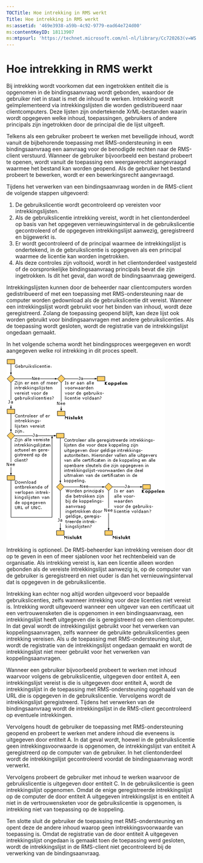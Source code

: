 ```yaml
---
TOCTitle: Hoe intrekking in RMS werkt
Title: Hoe intrekking in RMS werkt
ms:assetid: '469e3938-a59b-4c92-9779-ead64e724d00'
ms:contentKeyID: 18113907
ms:mtpsurl: 'https://technet.microsoft.com/nl-nl/library/Cc720263(v=WS.10)'
---
```


Hoe intrekking in RMS werkt
===========================

Bij intrekking wordt voorkomen dat een ingetrokken entiteit die is opgenomen in de bindingsaanvraag wordt gebonden, waardoor de gebruiker niet in staat is met de inhoud te werken. Intrekking wordt geïmplementeerd via intrekkingslijsten die worden gedistribueerd naar clientcomputers. Deze lijsten zijn ondertekende XrML-bestanden waarin wordt opgegeven welke inhoud, toepassingen, gebruikers of andere principals zijn ingetrokken door de principal die de lijst uitgeeft.

Telkens als een gebruiker probeert te werken met beveiligde inhoud, wordt vanuit de bijbehorende toepassing met RMS-ondersteuning in een bindingsaanvraag een aanvraag voor de benodigde rechten naar de RMS-client verstuurd. Wanneer de gebruiker bijvoorbeeld een bestand probeert te openen, wordt vanuit de toepassing een weergaverecht aangevraagd waarmee het bestand kan worden geopend. Als de gebruiker het bestand probeert te bewerken, wordt er een bewerkingsrecht aangevraagd.

Tijdens het verwerken van een bindingsaanvraag worden in de RMS-client de volgende stappen uitgevoerd:

1.  De gebruikslicentie wordt gecontroleerd op vereisten voor intrekkingslijsten.
2.  Als de gebruikslicentie intrekking vereist, wordt in het clientonderdeel op basis van het opgegeven vernieuwingsinterval in de gebruikslicentie gecontroleerd of de opgegeven intrekkingslijst aanwezig, geregistreerd en bijgewerkt is.
3.  Er wordt gecontroleerd of de principal waarmee de intrekkingslijst is ondertekend, in de gebruikslicentie is opgegeven als een principal waarmee de licentie kan worden ingetrokken.
4.  Als deze controles zijn voltooid, wordt in het clientonderdeel vastgesteld of de oorspronkelijke bindingsaanvraag principals bevat die zijn ingetrokken. Is dit het geval, dan wordt de bindingsaanvraag geweigerd.

Intrekkingslijsten kunnen door de beheerder naar clientcomputers worden gedistribueerd of met een toepassing met RMS-ondersteuning naar de computer worden gedownload als de gebruikslicentie dit vereist. Wanneer een intrekkingslijst wordt gebruikt voor het binden van inhoud, wordt deze geregistreerd. Zolang de toepassing geopend blijft, kan deze lijst ook worden gebruikt voor bindingsaanvragen met andere gebruikslicenties. Als de toepassing wordt gesloten, wordt de registratie van de intrekkingslijst ongedaan gemaakt.

In het volgende schema wordt het bindingsproces weergegeven en wordt aangegeven welke rol intrekking in dit proces speelt.

![](images/Cc720263.81aa2d70-d261-49ad-b446-96a2eddba1a5(WS.10).gif)

Intrekking is optioneel. De RMS-beheerder kan intrekking vereisen door dit op te geven in een of meer sjablonen voor het rechtenbeleid van de organisatie. Als intrekking vereist is, kan een licentie alleen worden gebonden als de vereiste intrekkingslijst aanwezig is, op de computer van de gebruiker is geregistreerd en niet ouder is dan het vernieuwingsinterval dat is opgegeven in de gebruikslicentie.

Intrekking kan echter nog altijd worden uitgevoerd voor bepaalde gebruikslicenties, zelfs wanneer intrekking voor deze licenties niet vereist is. Intrekking wordt uitgevoerd wanneer een uitgever van een certificaat uit een vertrouwensketen die is opgenomen in een bindingsaanvraag, een intrekkingslijst heeft uitgegeven die is geregistreerd op een clientcomputer. In dat geval wordt de intrekkingslijst gebruikt voor het verwerken van koppelingsaanvragen, zelfs wanneer de gebruikte gebruikslicenties geen intrekking vereisen. Als u de toepassing met RMS-ondersteuning sluit, wordt de registratie van de intrekkingslijst ongedaan gemaakt en wordt de intrekkingslijst niet meer gebruikt voor het verwerken van koppelingsaanvragen.

Wanneer een gebruiker bijvoorbeeld probeert te werken met inhoud waarvoor volgens de gebruikslicentie, uitgegeven door entiteit A, een intrekkingslijst vereist is die is uitgegeven door entiteit A, wordt de intrekkingslijst in de toepassing met RMS-ondersteuning opgehaald van de URL die is opgegeven in de gebruikslicentie. Vervolgens wordt de intrekkingslijst geregistreerd. Tijdens het verwerken van de bindingsaanvraag wordt de intrekkingslijst in de RMS-client gecontroleerd op eventuele intrekkingen.

Vervolgens houdt de gebruiker de toepassing met RMS-ondersteuning geopend en probeert te werken met andere inhoud die eveneens is uitgegeven door entiteit A. In dat geval wordt, hoewel in de gebruikslicentie geen intrekkingsvoorwaarde is opgenomen, de intrekkingslijst van entiteit A geregistreerd op de computer van de gebruiker. In het clientonderdeel wordt de intrekkingslijst gecontroleerd voordat de bindingsaanvraag wordt verwerkt.

Vervolgens probeert de gebruiker met inhoud te werken waarvoor de gebruikslicentie is uitgegeven door entiteit C. In de gebruikslicentie is geen intrekkingslijst opgenomen. Omdat de enige geregistreerde intrekkingslijst op de computer de door entiteit A uitgegeven intrekkingslijst is en entiteit A niet in de vertrouwensketen voor de gebruikslicentie is opgenomen, is intrekking niet van toepassing op de koppeling.

Ten slotte sluit de gebruiker de toepassing met RMS-ondersteuning en opent deze de andere inhoud waarop geen intrekkingsvoorwaarde van toepassing is. Omdat de registratie van de door entiteit A uitgegeven intrekkingslijst ongedaan is gemaakt toen de toepassing werd gesloten, wordt de intrekkingslijst in de RMS-client niet gecontroleerd bij de verwerking van de bindingsaanvraag.
